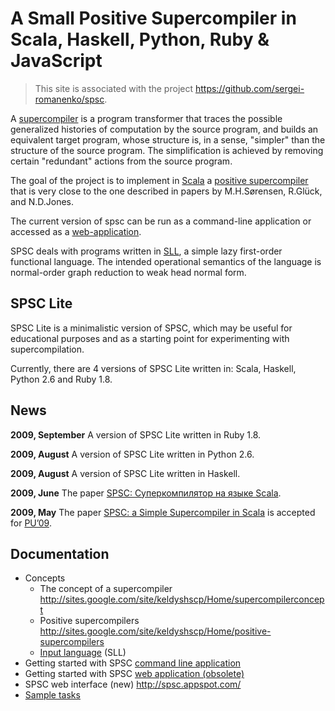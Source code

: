 # A Small Positive Supercompiler in Scala, Haskell, Python, Ruby & JavaScript

> This site is associated with the project <https://github.com/sergei-romanenko/spsc>.

A [supercompiler](http://sites.google.com/site/keldyshscp/Home/supercompilerconcept)
is a program transformer that traces the possible generalized histories
of computation by the source program, and builds an equivalent target
program, whose structure is, in a sense, "simpler" than the structure of
the source program. The simplification is achieved by removing certain
"redundant" actions from the source program.

The goal of the project is to implement in
[Scala](http://www.scala-lang.org) a
[positive supercompiler](http://sites.google.com/site/keldyshscp/Home/positive-supercompilers)
that is very close to the one described in papers by M.H.Sørensen,
R.Glück, and N.D.Jones.

The current version of spsc can be run as a command-line application or
accessed as a [web-application](http://spsc.appspot.com/).

SPSC deals with programs written in [SLL](SimpleLazyFirstOrderLanguage.md), a 
simple lazy first-order functional language. The intended operational semantics 
of the language is normal-order graph reduction to weak head normal form.

## SPSC Lite

SPSC Lite is a minimalistic version of SPSC, which may be useful for
educational purposes and as a starting point for experimenting with
supercompilation.

Currently, there are 4 versions of SPSC Lite written in: Scala, Haskell, Python 
2.6 and Ruby 1.8.

## News

**2009, September** A version of SPSC Lite written in Ruby 1.8.

**2009, August** A version of SPSC Lite written in Python 2.6.

**2009, August** A version of SPSC Lite written in Haskell.

**2009, June** The paper
[SPSC: Суперкомпилятор на языке Scala](https://storage.googleapis.com/google-code-archive-downloads/v2/code.google.com/spsc/Klyuchnikov,Romanenko-2009--SPSC-.Superkompilyator.na.yazyke.Scala.pdf).

**2009, May** The paper
[SPSC: a Simple Supercompiler in Scala](https://storage.googleapis.com/google-code-archive-downloads/v2/code.google.com/spsc/Klyuchnikov__Romanenko__SPSC_a_Simple_Supercompiler_in_Scala.pdf)
is accepted for
[PU’09](http://psi.nsc.ru/psi09/p_understanding/index).

## Documentation

* Concepts
    - The concept of a supercompiler
      <http://sites.google.com/site/keldyshscp/Home/supercompilerconcept>
    - Positive supercompilers
      <http://sites.google.com/site/keldyshscp/Home/positive-supercompilers>
    - [Input language](SimpleLazyFirstOrderLanguage.md) (SLL)
* Getting started with SPSC [command line application](GettingStarted.md)
* Getting started with SPSC [web application (obsolete)](GettingStartedWeb.md)
* SPSC web interface (new) <http://spsc.appspot.com/>
* [Sample tasks](SampleTasks.md)
